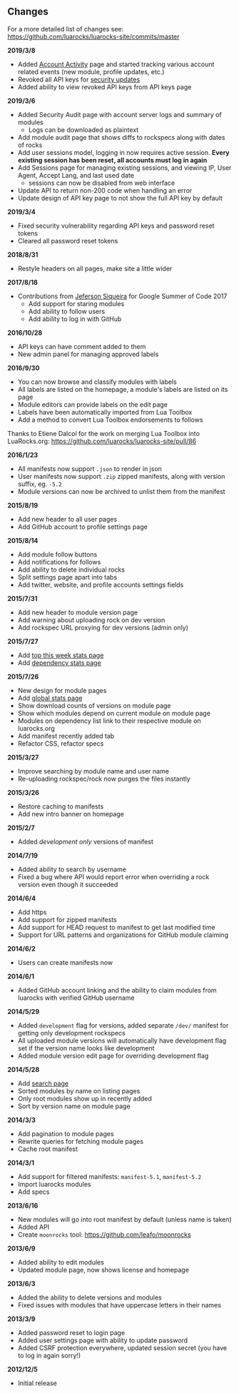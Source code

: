 
## Changes

For a more detailed list of changes see: <https://github.com/luarocks/luarocks-site/commits/master>

**2019/3/8**

* Added [Account Activity](/settings/activity) page and started tracking various account related events (new module, profile updates, etc.)
* Revoked all API keys for [security updates](https://luarocks.org/security-incident-march-2019)
* Added ability to view revoked API keys from API keys page

**2019/3/6**

* Added Security Audit page with account server logs and summary of modules
  * Logs can be downloaded as plaintext
* Add module audit page that shows diffs to rockspecs along with dates of rocks
* Add user sessions model, logging in now requires active session.  **Every existing session has been reset, all accounts must log in again**
* Add Sessions page for managing existing sessions, and viewing IP, User Agent, Accept Lang, and last used date
  * sessions can now be disabled from web interface
* Update API to return non-200 code when handling an error
* Update design of API key page to not show the full API key by default

**2019/3/4**

* Fixed security vulnerability regarding API keys and password reset tokens
* Cleared all password reset tokens

**2018/8/31**

* Restyle headers on all pages, make site a little wider

**2017/8/18**

* Contributions from [Jeferson Siqueira](https://github.com/aajjbb) for Google Summer of Code 2017
  * Add support for staring modules
  * Add ability to follow users
  * Add ability to log in with GitHub

**2016/10/28**

* API keys can have comment added to them
* New admin panel for managing approved labels

**2016/9/30**

* You can now browse and classify modules with labels
* All labels are listed on the homepage, a module's labels are listed on its page
* Module editors can provide labels on the edit page
* Labels have been automatically imported from Lua Toolbox
* Add a method to convert Lua Toolbox endorsements to follows

Thanks to Etiene Dalcol for the work on merging Lua Toolbox into LuaRocks.org:
<https://github.com/luarocks/luarocks-site/pull/86>

**2016/1/23**

* All manifests now support `.json` to render in json
* User manifests now support `.zip` zipped manifests, along with version suffix, eg. `-5.2`
* Module versions can now be archived to unlist them from the manifest

**2015/8/19**

* Add new header to all user pages
* Add GitHub account to profile settings page

**2015/8/14**

* Add module follow buttons
* Add notifications for follows
* Add ability to delete individual rocks
* Split settings page apart into tabs
* Add twitter, website, and profile accounts settings fields

**2015/7/31**

* Add new header to module version page
* Add warning about uploading rock on dev version
* Add rockspec URL proxying for dev versions (admin only)

**2015/7/27**

 * Add [top this week stats page](/stats/this-week)
 * Add [dependency stats page](/stats/dependencies)

**2015/7/26**

 * New design for module pages
 * Add [global stats page](/stats)
 * Show download counts of versions on module page
 * Show which modules depend on current module on module page
 * Modules on dependency list link to their respective module on luarocks.org
 * Add manifest recently added tab
 * Refactor CSS, refactor specs

**2015/3/27**

 * Improve searching by module name and user name
 * Re-uploading rockspec/rock now purges the files instantly

**2015/3/26**

 * Restore caching to manifests
 * Add new intro banner on homepage

**2015/2/7**

 * Added *development only* versions of manifest

**2014/7/19**

 * Added ability to search by username
 * Fixed a bug where API would report error when overriding a rock version even though it succeeded

**2014/6/4**

 * Add https
 * Add support for zipped manifests
 * Add support for HEAD request to manifest to get last modified time
 * Support for URL patterns and organizations for GitHub module claiming

**2014/6/2**

 * Users can create manifests now

**2014/6/1**

 * Added GitHub account linking and the ability to claim modules from luarocks with verified GitHub username

**2014/5/29**

 * Added `development` flag for versions, added separate `/dev/` manifest for getting only development rockspecs
 * All uploaded module versions will automatically have development flag set if the version name looks like development
 * Added module version edit page for overriding development flag

**2014/5/28**

 * Add [search page](/search)
 * Sorted modules by name on listing pages
 * Only root modules show up in recently added
 * Sort by version name on module page

**2014/3/3**

 * Add pagination to module pages
 * Rewrite queries for fetching module pages
 * Cache root manifest

**2014/3/1**

 * Add support for filtered manifests: `manifest-5.1`, `manifest-5.2`
 * Import luarocks modules
 * Add specs

**2013/6/16**

 * New modules will go into root manifest by default (unless name is taken)
 * Added API
 * Create `moonrocks` tool: <https://github.com/leafo/moonrocks>

**2013/6/9**

 * Added ability to edit modules
 * Updated module page, now shows license and homepage

**2013/6/3**

 * Added the ability to delete versions and modules
 * Fixed issues with modules that have uppercase letters in their names

**2013/3/9**

 * Added password reset to login page
 * Added user settings page with ability to update password
 * Added CSRF protection everywhere, updated session secret (you have to log in again sorry!)

**2012/12/5**

 * Initial release
